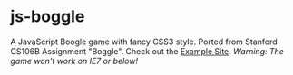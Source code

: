 js-boggle
=========

A JavaScript Boogle game with fancy CSS3 style.
Ported from Stanford CS106B Assignment "Boggle".
Check out the [Example Site](http://tiny.cc/cs106b-boggle).
*Warning: The game won't work on IE7 or below!*
